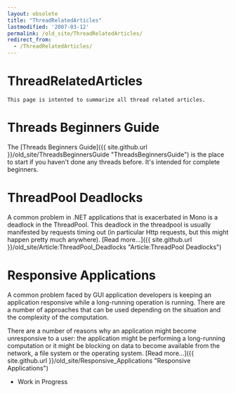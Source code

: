 ```yaml
---
layout: obsolete
title: "ThreadRelatedArticles"
lastmodified: '2007-03-12'
permalink: /old_site/ThreadRelatedArticles/
redirect_from:
  - /ThreadRelatedArticles/
---
```


ThreadRelatedArticles
=====================

    This page is intented to summarize all thread related articles.

Threads Beginners Guide
=======================

The [Threads Beginners Guide]({{ site.github.url }}/old_site/ThreadsBeginnersGuide "ThreadsBeginnersGuide") is the place to start if you haven't done any threads before. It's intended for complete beginners.

ThreadPool Deadlocks
====================

A common problem in .NET applications that is exacerbated in Mono is a deadlock in the ThreadPool. This deadlock in the threadpool is usually manifested by requests timing out (in particular Http requests, but this might happen pretty much anywhere). [Read more...]({{ site.github.url }}/old_site/Article:ThreadPool_Deadlocks "Article:ThreadPool Deadlocks")

Responsive Applications
=======================

A common problem faced by GUI application developers is keeping an application responsive while a long-running operation is running. There are a number of approaches that can be used depending on the situation and the complexity of the computation.

There are a number of reasons why an application might become unresponsive to a user: the application might be performing a long-running computation or it might be blocking on data to become available from the network, a file system or the operating system. [Read more...]({{ site.github.url }}/old_site/Responsive_Applications "Responsive Applications")

-   Work in Progress


